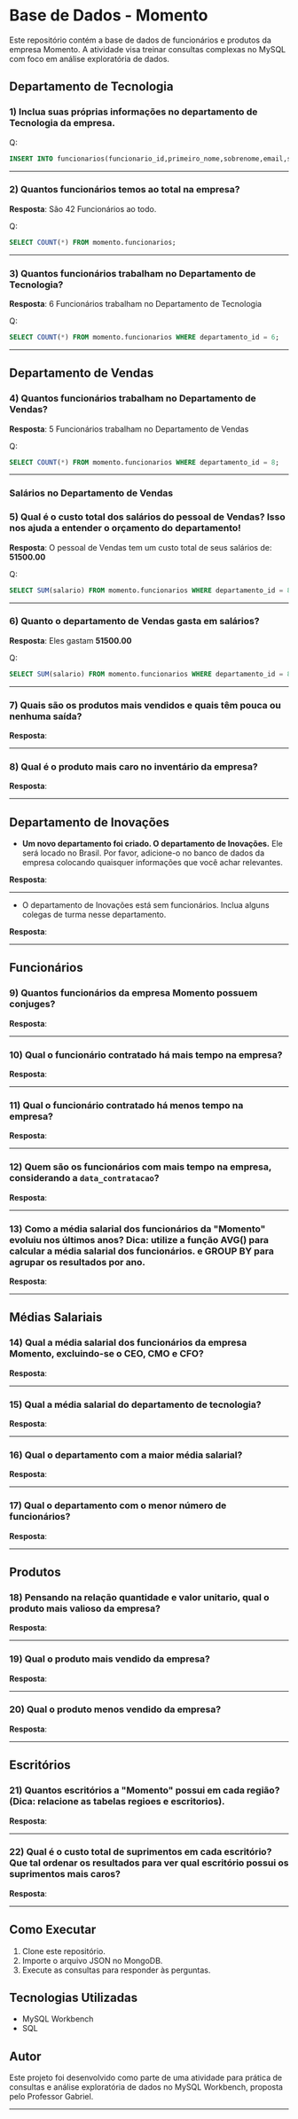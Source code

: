 # Base de Dados - Momento
Este repositório contém a base de dados de funcionários e produtos da empresa Momento. A atividade visa treinar consultas complexas no MySQL com foco em análise exploratória de dados.

## Departamento de Tecnologia 

### 1) Inclua suas próprias informações no departamento de Tecnologia da empresa.

Q:
```sql
INSERT INTO funcionarios(funcionario_id,primeiro_nome,sobrenome,email,senha,telefone,data_contratacao,cargo_id,salario,gerente_id,departamento_id) VALUES (208,'Yago','Gonçalves','franyagoy@gmail.com','yagoat30#@','2054-3750','2024-10-31',20,30.000,NULL,6);
```

---

### 2) Quantos funcionários temos ao total na empresa?
**Resposta**: São 42 Funcionários ao todo.  

Q:
```sql
SELECT COUNT(*) FROM momento.funcionarios;
```

---

### 3) Quantos funcionários trabalham no Departamento de Tecnologia?
**Resposta**: 6 Funcionários trabalham no Departamento de Tecnologia

Q:
```sql
SELECT COUNT(*) FROM momento.funcionarios WHERE departamento_id = 6;
```

---

## Departamento de Vendas

### 4) Quantos funcionários trabalham no Departamento de Vendas?
**Resposta**: 5 Funcionários trabalham no Departamento de Vendas

Q:
```sql
SELECT COUNT(*) FROM momento.funcionarios WHERE departamento_id = 8;
```

---

### Salários no Departamento de Vendas

### 5) Qual é o custo total dos salários do pessoal de Vendas? Isso nos ajuda a entender o orçamento do departamento!
**Resposta**: O pessoal de Vendas tem um custo total de seus salários de: **51500.00**

Q:
```sql
SELECT SUM(salario) FROM momento.funcionarios WHERE departamento_id = 8;
```

---

### 6) Quanto o departamento de Vendas gasta em salários?
**Resposta**: Eles gastam **51500.00**

Q:
```sql
SELECT SUM(salario) FROM momento.funcionarios WHERE departamento_id = 8;
```

---

### 7) Quais são os produtos mais vendidos e quais têm pouca ou nenhuma saída?
**Resposta**:  

---

### 8) Qual é o produto mais caro no inventário da empresa?
**Resposta**:  

---

## Departamento de Inovações

* **Um novo departamento foi criado. O departamento de Inovações.** 
Ele será locado no Brasil. Por favor, adicione-o no banco de dados da empresa colocando quaisquer informações que você achar relevantes.

**Resposta**:  

---

* O departamento de Inovações está sem funcionários. Inclua alguns colegas de turma nesse departamento.
  
**Resposta**:  

---

## Funcionários

### 9) Quantos funcionários da empresa Momento possuem conjuges?
**Resposta**:  

---

### 10) Qual o funcionário contratado há mais tempo na empresa?
**Resposta**:  

---

### 11) Qual o funcionário contratado há menos tempo na empresa?
**Resposta**:  

---

### 12) Quem são os funcionários com mais tempo na empresa, considerando a `data_contratacao`?

**Resposta**:  

---

### 13) Como a média salarial dos funcionários da "Momento" evoluiu nos últimos anos? Dica: utilize a função AVG() para calcular a média salarial dos funcionários. e GROUP BY para agrupar os resultados por ano.
**Resposta**:  

---

## Médias Salariais

### 14) Qual a média salarial dos funcionários da empresa Momento, excluindo-se o CEO, CMO e CFO?
**Resposta**:  

---

### 15) Qual a média salarial do departamento de tecnologia?
**Resposta**:  

---

### 16) Qual o departamento com a maior média salarial?
**Resposta**:  

---

### 17) Qual o departamento com o menor número de funcionários?
**Resposta**:  

---

## Produtos

### 18) Pensando na relação quantidade e valor unitario, qual o produto mais valioso da empresa?
**Resposta**:  

---

### 19) Qual o produto mais vendido da empresa?
**Resposta**:  

---

### 20) Qual o produto menos vendido da empresa?
**Resposta**:  

---

## Escritórios

### 21) Quantos escritórios a "Momento" possui em cada região? (Dica: relacione as tabelas regioes e escritorios).
**Resposta**:  

---

### 22) Qual é o custo total de suprimentos em cada escritório? Que tal ordenar os resultados para ver qual escritório possui os suprimentos mais caros?
**Resposta**:  

---


## Como Executar
1. Clone este repositório.
2. Importe o arquivo JSON no MongoDB.
3. Execute as consultas para responder às perguntas.

## Tecnologias Utilizadas
- MySQL Workbench
- SQL  

## Autor
Este projeto foi desenvolvido como parte de uma atividade para prática de consultas e análise exploratória de dados no MySQL Workbench, proposta pelo Professor Gabriel.

---

